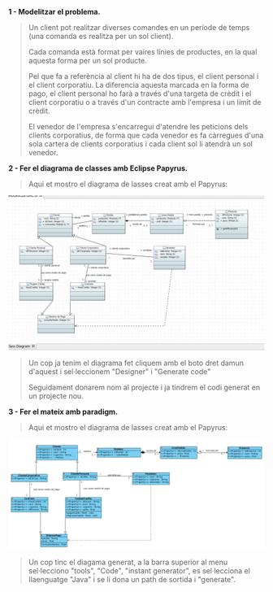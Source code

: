 **1 - Modelitzar el problema.**

> Un client pot realitzar diverses comandes en un període de temps (una comanda es realitza per un sol client).
>
> Cada comanda està format per vaires línies de productes, en la qual aquesta forma per un sol producte.
>
> Pel que fa a referència al client hi ha de dos tipus, el client personal i el client corporatiu. La diferencia aquesta marcada en la forma de pago, el client personal ho farà a través d'una targeta de crèdit i el client corporatiu o a través d'un contracte amb l'empresa i un límit de crèdit.
>
> El venedor de l'empresa s'encarregui d'atendre les peticions dels clients corporatius, de forma que cada venedor es fa càrregues d'una sola cartera de clients corporatius i cada client sol li atendrà un sol venedor.

**2 - Fer el diagrama de classes amb Eclipse Papyrus.**

> Aqui et mostro el diagrama de lasses creat amb el Papyrus:

![papyrus](papyrus/papyrus.png)

> Un cop ja tenim el diagrama fet cliquem amb el boto dret damun d'aquest i sel·leccionem "Designer" i "Generate code"
>
> Seguidament donarem nom al projecte i ja tindrem el codi generat en un projecte nou.



**3 - Fer el mateix amb paradigm.**

> Aqui et mostro el diagrama de lasses creat amb el Papyrus:

![paradygm](paradygm/paradygm.png)

> Un cop tinc el diagama generat, a la barra superior al menu sel·lecciono "tools", "Code", "instant generator", es sel·lecciona el llaenguatge "Java" i se li dona un path de sortida i "generate".